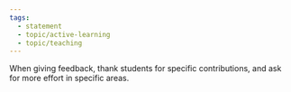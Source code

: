 ```yaml
---
tags:
  - statement
  - topic/active-learning
  - topic/teaching
---
```

When giving feedback, thank students for specific contributions, and ask for more effort in specific areas.